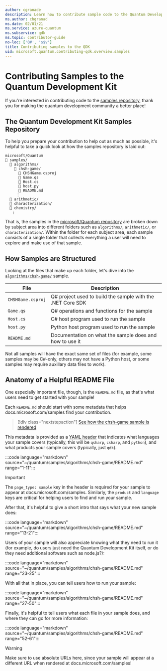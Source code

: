 ```yaml
---
author: cgranade
description: Learn how to contribute sample code to the Quantum Development Kit (QDK).
ms.author: chgranad
ms.date: 02/01/21
ms.service: azure-quantum
ms.subservice: qdk
ms.topic: contributor-guide
no-loc: ['Q#', '$$v']
title: Contributing samples to the QDK
uid: microsoft.quantum.contributing-qdk.overview.samples
---
```


# Contributing Samples to the Quantum Development Kit

If you're interested in contributing code to the [samples repository](https://github.com/Microsoft/Quantum), thank you for making the quantum development community a better place!

## The Quantum Development Kit Samples Repository

To help you prepare your contribution to help out as much as possible, it's helpful to take a quick look at how the samples repository is laid out:

```plaintext
microsoft/Quantum
📁 samples/
  📁 algorithms/
    📁 chsh-game/
      📝 CHSHGame.csproj
      📝 Game.qs
      📝 Host.cs
      📝 host.py
      📝 README.md
     ⋮
  📁 arithmetic/
  📁 characterization/
  📁 chemistry/
   ⋮
```

That is, the samples in the [microsoft/Quantum repository](https://github.com/microsoft/Quantum) are broken down by subject area into different folders such as `algorithms/`, `arithmetic/`, or `characterization/`.
Within the folder for each subject area, each sample consists of a single folder that collects everything a user will need to explore and make use of that sample.

## How Samples are Structured

Looking at the files that make up each folder, let's dive into the [`algorithms/chsh-game/`](https://github.com/microsoft/Quantum/tree/main/samples/algorithms/chsh-game) sample.

| File              | Description                                                |
|-------------------|------------------------------------------------------------|
| `CHSHGame.csproj` | Q# project used to build the sample with the .NET Core SDK |
| `Game.qs`         | Q# operations and functions for the sample                 |
| `Host.cs`         | C# host program used to run the sample                     |
| `host.py`         | Python host program used to run the sample                 |
| `README.md`       | Documentation on what the sample does and how to use it    |

Not all samples will have the exact same set of files (for example, some samples may be C#-only, others may not have a Python host, or some samples may require auxillary data files to work).

## Anatomy of a Helpful README File

One especially important file, though, is the `README.md` file, as that's what users need to get started with your sample!

Each `README.md` should start with some metadata that helps docs.microsoft.com/samples find your contribution.

> [!div class="nextstepaction"]
> [See how the chsh-game sample is rendered](https://docs.microsoft.com/samples/microsoft/quantum/validating-quantum-mechanics/)

This metadata is provided as a [YAML header](https://dotnet.github.io/docfx/spec/docfx_flavored_markdown.html#yaml-header) that indicates what languages your sample covers (typically, this will be `qsharp`, `csharp`, and `python`), and what products your sample covers (typically, just `qdk`).

:::code language="markdown" source="~/quantum/samples/algorithms/chsh-game/README.md" range="1-11":::

> [!IMPORTANT]
> The `page_type: sample` key in the header is required for your sample to appear at docs.microsoft.com/samples.
> Similarly, the `product` and `language` keys are critical for helping users to find and run your sample.

After that, it's helpful to give a short intro that says what your new sample does:

:::code language="markdown" source="~/quantum/samples/algorithms/chsh-game/README.md" range="13-21":::

Users of your sample will also appreciate knowing what they need to run it (for example, do users just need the Quantum Development Kit itself, or do they need additional software such as node.js?):

:::code language="markdown" source="~/quantum/samples/algorithms/chsh-game/README.md" range="23-25":::

With all that in place, you can tell users how to run your sample:

:::code language="markdown" source="~/quantum/samples/algorithms/chsh-game/README.md" range="27-50":::

Finally, it's helpful to tell users what each file in your sample does, and where they can go for more information:

:::code language="markdown" source="~/quantum/samples/algorithms/chsh-game/README.md" range="52-61":::

> [!WARNING]
> Make sure to use absolute URLs here, since your sample will appear at a different URL when rendered at docs.microsoft.com/samples!